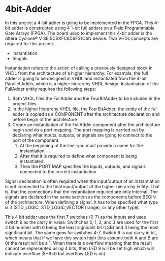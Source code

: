 # 4bit-Adder
In this project a 4-bit adder is going to be implemented in the FPGA. This 4-bit adder is constructed using 4 1-bit full adders on a
Field Programmable Gate Arrays (FPGA). The board used to implement this 4-bit adder is the Altera Cyclone® V SE 5CSXFC6D6F31C6N 
device. Two VHDL concepts are required for this project. 
- Instantiation
- Singals

Instantiation refers to the action of calling a previously designed block in VHDL from the
architecture of a higher hierarchy. For example, the full adder is going to be designed in VHDL
and instantiated from the 4-bit Parallel Adder, which is a higher hierarchy VHDL design.
Instantiation of the FullAdder entity requires the following steps:
1. Both VHDL files the FullAdder and the FourBitAdder to be included in the project files.
2. In the higher hierarchy VHDL file, the FourBitAdder, the entity of the full adder is copied as a COMPONENT after the architecture declaration and before begin of the architecture
3. Create an instantiation of the FullAdder component after the architecture begin and do a port mapping. The port mapping is carried out by declaring what inputs, outputs, or signals are going to connect to the port of the component.
    1. At the beginning of the line, you must provide a name for the instantiation.
    2. After that it is required to define what component is being instantiated.
    3. Then the PORT MAP specifies the inputs, outputs, and signals connected to the current instantiation.

Signal declaration is often required when the input/output of an instantiation is not connected to the final input/output of the 
higher hierarchy Entity. That is, that the connections that the instantiation required are only internal. The signals are declared 
in the same section as the components before BEGIN of the architecture. When defining a signal, it has to be specified what
type is it (STD_LOGIC, STD_LOGIC_VECTOR (range), or any other type).

This 4 bit adder uses the first 7 switches (0-7) as the inputs and uses switch 9 as the carry in value. Swithches 0, 1, 2, and 3 are 
used for the first 4 bit number with 0 being the least signicant bit (LSB) and 3 being the most significant bit. The same goes for 
switches 4-7. Switch 9 is our carry in bit, which means that if we have this switch high (lets assume both A and B are 0) the result
will be a 1. When there is a overflow meaning that the result cannot be represented using 4 bits, then LED 9 will be set high which will indicate overflow (8+8=0 but overflow LED is on). 


 
